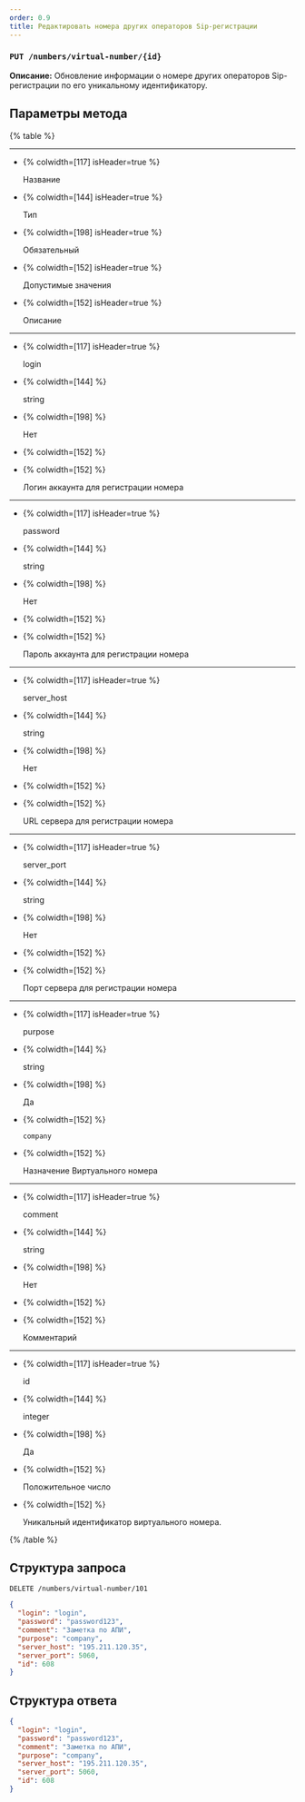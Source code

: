 ```yaml
---
order: 0.9
title: Редактировать номера других операторов Sip-регистрации
---
```


### `PUT /numbers/virtual-number/{id}`

**Описание:** Обновление информации о номере других операторов Sip-регистрации по его уникальному идентификатору.

## Параметры метода

{% table %}

---

*  {% colwidth=[117] isHeader=true %}

   Название

*  {% colwidth=[144] isHeader=true %}

   Тип

*  {% colwidth=[198] isHeader=true %}

   Обязательный

*  {% colwidth=[152] isHeader=true %}

   Допустимые значения

*  {% colwidth=[152] isHeader=true %}

   Описание

---

*  {% colwidth=[117] isHeader=true %}

   login

*  {% colwidth=[144] %}

   string

*  {% colwidth=[198] %}

   Нет

*  {% colwidth=[152] %}

   

*  {% colwidth=[152] %}

   Логин аккаунта для регистрации номера

---

*  {% colwidth=[117] isHeader=true %}

   password

*  {% colwidth=[144] %}

   string

*  {% colwidth=[198] %}

   Нет

*  {% colwidth=[152] %}

   

*  {% colwidth=[152] %}

   Пароль аккаунта для регистрации номера

---

*  {% colwidth=[117] isHeader=true %}

   server_host

*  {% colwidth=[144] %}

   string

*  {% colwidth=[198] %}

   Нет

*  {% colwidth=[152] %}

   

*  {% colwidth=[152] %}

   URL сервера для регистрации номера

---

*  {% colwidth=[117] isHeader=true %}

   server_port

*  {% colwidth=[144] %}

   string

*  {% colwidth=[198] %}

   Нет

*  {% colwidth=[152] %}

   

*  {% colwidth=[152] %}

   Порт сервера для регистрации номера

---

*  {% colwidth=[117] isHeader=true %}

   purpose

*  {% colwidth=[144] %}

   string

*  {% colwidth=[198] %}

   Да

*  {% colwidth=[152] %}

   `сompany`

*  {% colwidth=[152] %}

   Назначение Виртуального номера

---

*  {% colwidth=[117] isHeader=true %}

   comment

*  {% colwidth=[144] %}

   string

*  {% colwidth=[198] %}

   Нет

*  {% colwidth=[152] %}

   

*  {% colwidth=[152] %}

   Комментарий

---

*  {% colwidth=[117] isHeader=true %}

   id

*  {% colwidth=[144] %}

   integer

*  {% colwidth=[198] %}

   Да

*  {% colwidth=[152] %}

   Положительное число

*  {% colwidth=[152] %}

   

   Уникальный идентификатор виртуального номера.

{% /table %}

## Структура запроса

`DELETE /numbers/virtual-number/101`

```json
{
  "login": "login",
  "password": "password123",
  "comment": "Заметка по АПИ",
  "purpose": "company",
  "server_host": "195.211.120.35",
  "server_port": 5060,
  "id": 608
}
```

## **Структура ответа**

```json
{
  "login": "login",
  "password": "password123",
  "comment": "Заметка по АПИ",
  "purpose": "company",
  "server_host": "195.211.120.35",
  "server_port": 5060,
  "id": 608
}
```

### 